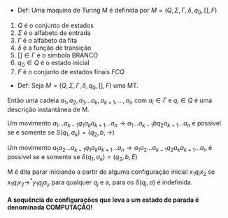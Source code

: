 - Def: Uma maquina de Turing M é definida por $M=(Q,\Sigma ,\Gamma ,\delta ,q_{0}, [],F)$
1. $Q$ é o conjunto de estados
2. $\Sigma$ é o alfabeto de entrada
3. $\Gamma$ é o alfabeto da fita
4. $\delta$ é a função de transição
5. $[] \in \Gamma$ é o simbolo BRANCO
6. $q_{0}\in Q$ é o estado inicial
7. $F$ é o conjunto de estados finais $F C Q$

- Def: Seja $M=(Q,\Sigma ,\Gamma ,\delta ,q_{0}, [],F)$ uma MT. 

Então uma cadeia
$a_{1},a_{2},a_{3}\ldots a_{k},a_{k+1},\ldots, a_{n}$
com $a_{i} \in \Gamma$ e $q_{i}\in Q$ é uma descrição instantânea de M.

Um movimento $a_{1}\ldots a_{k-1}q_{1}a_{k}a_{k+1}\ldots a_{n}\longrightarrow a_{1}\ldots a_{k-1}bq_{2}a_{k+1}\ldots a_{n}$
é  possivel se e somente se $S(q_{1},a_{k})=(q_{2},b,\rightarrow)$

Um movimento $a_{1}a_{2}\ldots a_{k-1}q_{1}a_{k}a_{k+1}\ldots a_{n} \longrightarrow a_{1}a_{2}\ldots a_{k-1}q_{2}a_{k}a_{k+1}\ldots a_{n}$
é possivel se e somente se $\delta (q_{1},a_{k})=(q_{2},b,E)$

M é dita parar iniciando a partir de alguma configuração inicial $x_{1}q_{i}x_{2}$ se $x_{1}q_{i}x_{2} \longrightarrow^{*}y_{1}q_{j}a_{y}$
para qualquer $q_j$ e a, para os $\delta (q_j,a)$ é indefinida.

#### A sequência de configurações que leva a um estado de parada é denominada **COMPUTAÇÃO!**
